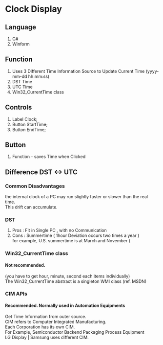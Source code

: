 # Clock Display

## Language
1. C#
2. Winform




## Function
1. Uses 3 Different Time Information Source to Update Current Time (yyyy-mm-dd hh:mm:ss)
2. DST Time 
3. UTC Time 
4. Win32_CurrentTime class

## Controls

1. Label Clock;
2. Button StartTime;
3. Button EndTime;



## Button
1. Function - saves Time when Clicked

  

## Difference DST <-> UTC
### Common Disadvantages
the internal clock of a PC may run slightly faster or slower than the real time.   
This drift can accumulate.  

### DST
1. Pros : Fit in Single PC , with no Communication
2. Cons : Summertime ( 1hour Deviation occurs two times a year )  
for example, U.S. summertime is at March and November )  

### Win32_CurrentTime class

#### Not recommended.   
(you have to get hour, minute, second each items individually)    
The Win32_CurrentTime abstract is a singleton WMI class (ref. MSDN)    

### CIM APIs
#### Recommended. Normally used in Automation Equipments  
Get Time Information from outer source.  
CIM refers to Computer Integrated Manufacturing.  
Each Corporation has its own CIM.  
For Example, Semiconductor Backend Packaging Process Equipment  
LG Display | Samsung uses different CIM.  
